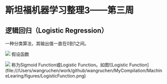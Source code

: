 # 斯坦福机器学习整理3——第三周

## 逻辑回归（Logistic Regression）

一种分类算法，其输出值一直在0到1之间。

<img src="http://www.forkosh.com/mathtex.cgi? h_{\theta}(x)=g(\theta^{T}x)"> 假设函数

<img src="http://www.forkosh.com/mathtex.cgi? g(z)=\frac{1}{1+e^{-z}}">
称为Sigmoid Function或Logistic Function。如图![Logistic Function](file:///Users/wangruchen/work/github/wangruchen/MyCompilation/MachineLearing/figures/LogisticFunction.png)

